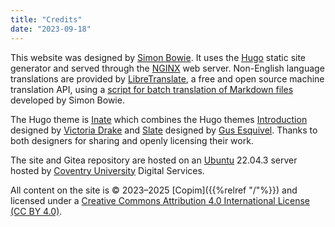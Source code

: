 ```yaml
---
title: "Credits"
date: "2023-09-18"
---
```


This website was designed by [Simon Bowie](https://simonxix.com). It uses the [Hugo](https://gohugo.io/) static site generator and served through the [NGINX](https://www.nginx.com/) web server. Non-English language translations are provided by [LibreTranslate](https://libretranslate.com/), a free and open source machine translation API, using a [script for batch translation of Markdown files](https://github.com/SimonXIX/Markdown_translation) developed by Simon Bowie. 

The Hugo theme is [Inate](https://github.com/COPIM/inate-hugo) which combines the Hugo themes [Introduction](https://github.com/victoriadrake/hugo-theme-introduction) designed by [Victoria Drake](https://victoria.dev) and [Slate](https://github.com/gesquive/slate) designed by [Gus Esquivel](https://github.com/gesquive). Thanks to both designers for sharing and openly licensing their work. 

The site and Gitea repository are hosted on an [Ubuntu](https://ubuntu.com/) 22.04.3 server hosted by [Coventry University](https://www.coventry.ac.uk/) Digital Services.

All content on the site is © 2023–2025 [Copim]({{%relref "/"%}}) and licensed under a [Creative Commons Attribution 4.0 International License (CC BY 4.0)](https://creativecommons.org/licenses/by/4.0/).
